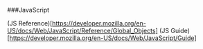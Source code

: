 ###JavaScript

(JS Reference)[https://developer.mozilla.org/en-US/docs/Web/JavaScript/Reference/Global_Objects]
(JS Guide)[https://developer.mozilla.org/en-US/docs/Web/JavaScript/Guide]
